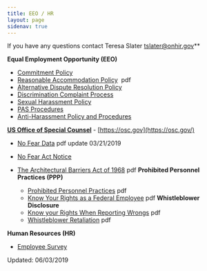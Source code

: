 ```yaml
---
title: EEO / HR
layout: page
sidenav: true
---
```


If you have any questions contact Teresa Slater [tslater@onhir.gov](mailto:tslater@onhir.gov?subject=EEO/HR%20question20from%20onhir.gov%20link)**

**Equal Employment Opportunity (EEO)**
*   [Commitment Policy](/eeo/EEO-Policy-Statement.html)
*   [Reasonable Accommodation Policy]({{site.baseurl}}/assets/documents/policy/Reasonable_Accommodation%20Policy.pdf)  pdf
*   [Alternative Dispute Resolution Policy](ALTERNATIVE-DISPUTE-RESOLUTION-POLICY.html)
*   [Discrimination Complaint Process](EEO-DISCRIMINATION-COMPLAINT-PROCESS.html)
*   [Sexual Harassment Policy](eeo-sexual-harassment-policy.htm)
*   [PAS Procedures](PAS.html) 
*   [Anti-Harassment Policy and Procedures](Harassment.html) 

**[US Office of Special Counsel](https://osc.gov "US Office of Special Counsel")** - [https://osc.gov](https://osc.gov/)

*   [No Fear Data]({{site.baseurl}}/assets/documents/eeo/No-FEAR-DATA.pdf) pdf update 03/21/2019
*   [No Fear Act Notice](No-Fear-Act-Notice.html)
*   [The Architectural Barriers Act of 1968]({{site.baseurl}}/assets/documents/eeo/The%20Architectural%20Barriers%20Act%20of%201968.pdf) pdf
    **Prohibited Personnel Practices (PPP)**
    
    *   [Prohibited Personnel Practices]({{site.baseurl}}/assets/documents/eeo/Prohibited%20Personnel%20Practices.pdf) pdf
    *   [Know Your Rights as a Federal Employee]({{site.baseurl}}/assets/documents/eeo/Know%20Your%20Rights%20as%20a%20Federal%20Employee.pdf) pdf
    **Whistleblower Disclosure**
    *   [Know your Rights When Reporting Wrongs]({{site.baseurl}}/assets/documents/eeo/Know%20your%20Rights%20When%20Reporting%20Wrongs.pdf) pdf
    *   [Whistleblower Retaliation]({{site.baseurl}}/assets/documents/eeo/Whistleblower%20Retaliation.pdf) pdf

**Human Resources (HR)**
*   [Employee Survey](../employee-survey/index.html)

Updated: 06/03/2019